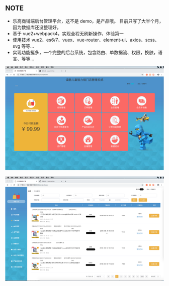 ## NOTE

- 乐高商铺端后台管理平台，这不是 demo，是产品哦。 目前只写了大半个月，因为数据库还没整理好。
- 基于 vue2+webpack4，实现全程无刷新操作，体验第一
- 使用技术 vue2、es6/7、vuex、vue-router、element-ui、axios、scss、svg 等等...
- 实现功能挺多，一个完整的后台系统，包含路由、单数据流、权限，换肤，语言、等等...

<p align="center">
  <a href="https://github.com/JsAaron/">
    <img src="https://github.com/JsAaron/res/blob/master/legao1.png">
  </a>
  <br><br>
  <a href="https://github.com/JsAaron/">
    <img src="https://github.com/JsAaron/res/blob/master/legao2.png">
  </a>
</p>
